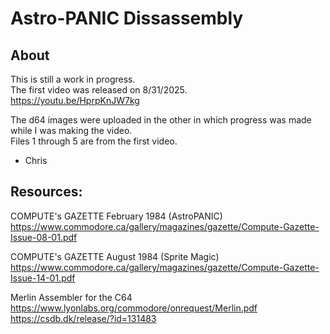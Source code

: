 # Astro-PANIC Dissassembly
## About
This is still a work in progress.  
The first video was released on 8/31/2025.  
https://youtu.be/HprpKnJW7kg


The d64 images were uploaded in the other in which progress was made while I was making the video.  
Files 1 through 5 are from the first video.




- Chris


## Resources:
COMPUTE's GAZETTE February 1984 (AstroPANIC)  
https://www.commodore.ca/gallery/magazines/gazette/Compute-Gazette-Issue-08-01.pdf

COMPUTE's GAZETTE August 1984 (Sprite Magic)  
https://www.commodore.ca/gallery/magazines/gazette/Compute-Gazette-Issue-14-01.pdf

Merlin Assembler for the C64  
https://www.lyonlabs.org/commodore/onrequest/Merlin.pdf  
https://csdb.dk/release/?id=131483

